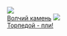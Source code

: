 ![](/books/sf_history/Петр%20Заспа/Волчий%20камень.jpg)  
[Волчий камень](/books/sf_history/Петр%20Заспа/Волчий%20камень)
![](/books/sf_history/Петр%20Заспа/Торпедой%20-%20пли!.jpg)  
[Торпедой - пли!](/books/sf_history/Петр%20Заспа/Торпедой%20-%20пли!)